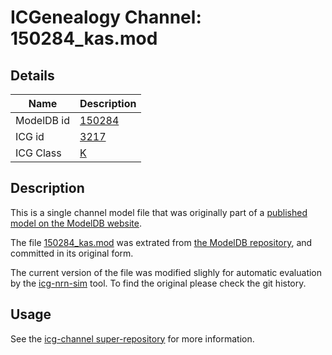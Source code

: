 # ICGenealogy Channel: 150284\_kas.mod

## Details

Name | Description
---- | -----------
ModelDB id | [150284](http://senselab.med.yale.edu/ModelDB/ShowModel.cshtml?model=150284)
ICG id | [3217](http://icg.neurotheory.ox.ac.uk/channels/1/3217)
ICG Class | [K](http://icg.neurotheory.ox.ac.uk/channels/1)

## Description

This is a single channel model file that was originally part of a [published model on the ModelDB website](http://senselab.med.yale.edu/mModelDB/ShowModel.cshtml?model=150284).


The file [150284\_kas.mod](150284_kas.mod) was extrated from [the ModelDB repository](http://senselab.med.yale.edu/ModelDB/ShowModel.cshtml?model=150284), and committed in its original form.

The current version of the file was modified slighly for automatic evaluation by the [icg-nrn-sim](https://github.com/icgenealogy/icg-nrn-sim) tool. To find the original please check the git history.


## Usage

See the [icg-channel super-repository](https://github.com/icgenealogy/icg-channels) for more information.